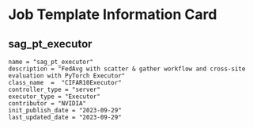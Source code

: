 # Job Template Information Card

## sag_pt_executor
    name = "sag_pt_executor"
    description = "FedAvg with scatter & gather workflow and cross-site evaluation with PyTorch Executor" 
    class_name  =  "CIFAR10Executor"
    controller_type = "server"
    executor_type = "Executor"
    contributor = "NVIDIA"
    init_publish_date = "2023-09-29"
    last_updated_date = "2023-09-29"
